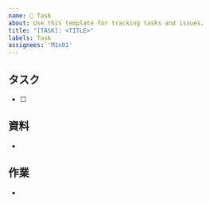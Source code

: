 ```yaml
---
name: 📝 Task
about: Use this template for tracking tasks and issues.
title: "[TASK]: <TITLE>"
labels: Task
assignees: 'M1n01'
---
```


## タスク　<!-- タスク内容を明確かつ簡潔に説明してください。 -->

- [ ] 

## 資料　<!-- 資料があれば、追加してください。 -->
- 

## 作業　<!-- 作業内容を箇条書きで記述しください。 -->
- 

